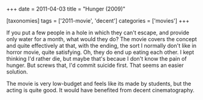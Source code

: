+++
date = 2011-04-03
title = "Hunger (2009)"

[taxonomies]
tags = ['2011-movie', 'decent']
categories = ['movies']
+++

If you put a few people in a hole in which they can't escape, and
provide only water for a month, what would they do? The movie covers the
concept and quite effectively at that, with the ending, the sort I
normally don't like in horror movie, quite satisfying. Oh, they do end
up eating each other. I kept thinking I'd rather die, but maybe that's
becaue I don't know the pain of hunger. But screws that, I'd commit
suicide first. That seems an easier solution.

The movie is very low-budget and feels like its made by students, but
the acting is quite good. It would have benefited from decent
cinematography.
